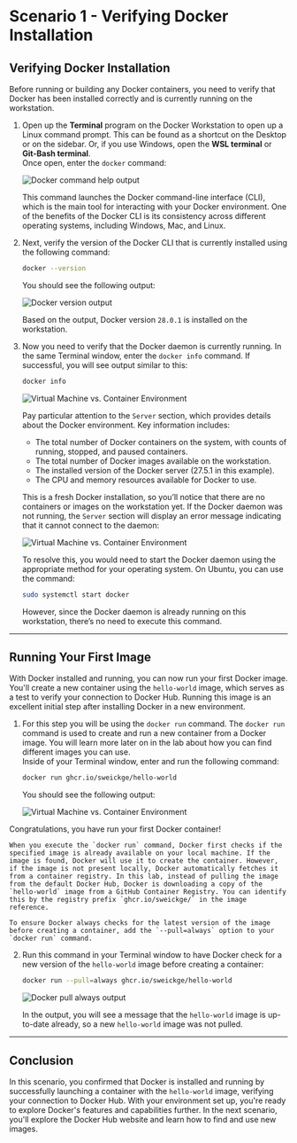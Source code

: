 # Scenario 1 - Verifying Docker Installation

## Verifying Docker Installation
Before running or building any Docker containers, you need to verify that Docker has been installed correctly and is currently running on the workstation.

1.  Open up the **Terminal** program on the Docker Workstation to open up a Linux command prompt. This can be found as a shortcut on the Desktop or on the sidebar. Or, if you use Windows, open the **WSL terminal** or **Git-Bash terminal**.
    <br>
    Once open, enter the `docker` command:

    ![Docker command help output](https://i.imgur.com/ehARDme.png)

    This command launches the Docker command-line interface (CLI), which is the main tool for interacting with your Docker environment. One of the benefits of the Docker CLI is its consistency across different operating systems, including Windows, Mac, and Linux.

2.  Next, verify the version of the Docker CLI that is currently installed using the following command:
    ```bash
    docker --version
    ```
    You should see the following output:

    ![Docker version output](https://i.imgur.com/b5ngNyU.png)

    Based on the output, Docker version `28.0.1` is installed on the workstation.

3.  Now you need to verify that the Docker daemon is currently running. In the same Terminal window, enter the `docker info` command. If successful, you will see output similar to this:
    ```bash
    docker info
    ```
    ![Virtual Machine vs. Container Environment](https://www.guru99.com/images/1/101818_0504_DockerTutor9.png)

    Pay particular attention to the `Server` section, which provides details about the Docker environment. Key information includes:
    * The total number of Docker containers on the system, with counts of running, stopped, and paused containers.
    * The total number of Docker images available on the workstation.
    * The installed version of the Docker server (27.5.1 in this example).
    * The CPU and memory resources available for Docker to use.

    This is a fresh Docker installation, so you’ll notice that there are no containers or images on the workstation yet.
    If the Docker daemon was not running, the `Server` section will display an error message indicating that it cannot connect to the daemon:
    
    ![Virtual Machine vs. Container Environment](https://cdn.appuals.com/wp-content/uploads/2020/09/Docker-connectionn-error-1.png.webp)

    To resolve this, you would need to start the Docker daemon using the appropriate method for your operating system. On Ubuntu, you can use the command:
    ```bash
    sudo systemctl start docker
    ```
    However, since the Docker daemon is already running on this workstation, there’s no need to execute this command.

---

## Running Your First Image
With Docker installed and running, you can now run your first Docker image. You'll create a new container using the `hello-world` image, which serves as a test to verify your connection to Docker Hub. Running this image is an excellent initial step after installing Docker in a new environment.

1.  For this step you will be using the `docker run` command. The `docker run` command is used to create and run a new container from a Docker image. You will learn more later on in the lab about how you can find different images you can use.
    <br>
    Inside of your Terminal window, enter and run the following command:
    ```bash
    docker run ghcr.io/sweickge/hello-world
    ```
    You should see the following output:

    ![Virtual Machine vs. Container Environment](https://i.postimg.cc/xTv3yvnd/Screenshot-2025-06-22-224416.png)

Congratulations, you have run your first Docker container!

    When you execute the `docker run` command, Docker first checks if the specified image is already available on your local machine. If the image is found, Docker will use it to create the container. However, if the image is not present locally, Docker automatically fetches it from a container registry. In this lab, instead of pulling the image from the default Docker Hub, Docker is downloading a copy of the `hello-world` image from a GitHub Container Registry. You can identify this by the registry prefix `ghcr.io/sweickge/` in the image reference.

    To ensure Docker always checks for the latest version of the image before creating a container, add the `--pull=always` option to your `docker run` command.

2.  Run this command in your Terminal window to have Docker check for a new version of the `hello-world` image before creating a container:
    ```bash
    docker run --pull=always ghcr.io/sweickge/hello-world
    ```
    ![Docker pull always output](https://i.postimg.cc/Hs3Vkvxn/Screenshot-2025-06-22-225103.png)

    In the output, you will see a message that the `hello-world` image is up-to-date already, so a new `hello-world` image was not pulled.

---

## Conclusion
In this scenario, you confirmed that Docker is installed and running by successfully launching a container with the `hello-world` image, verifying your connection to Docker Hub. With your environment set up, you're ready to explore Docker's features and capabilities further. In the next scenario, you'll explore the Docker Hub website and learn how to find and use new images.